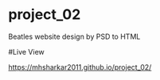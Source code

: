 # project_02

Beatles website design by PSD to HTML

#Live View

https://mhsharkar2011.github.io/project_02/
